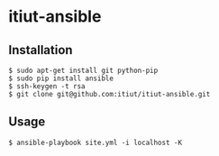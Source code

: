 itiut-ansible
====

Installation
----
```
$ sudo apt-get install git python-pip
$ sudo pip install ansible
$ ssh-keygen -t rsa
$ git clone git@github.com:itiut/itiut-ansible.git
```

Usage
----
```
$ ansible-playbook site.yml -i localhost -K
```

